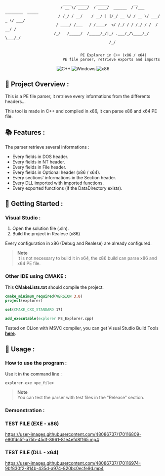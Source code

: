 ```
                          ____  ______   ______           __                    
                         / __ \/ ____/  / ____/  ______  / /___  ________  _____
                        / /_/ / __/    / __/ | |/_/ __ \/ / __ \/ ___/ _ \/ ___/
                       / ____/ /___   / /____>  </ /_/ / / /_/ / /  /  __/ /
                      /_/   /_____/  /_____/_/|_/ .___/_/\____/_/   \___/_/
                                               /_/                         
                                                                          
                                                                         
                                  PE Explorer in C++ (x86 / x64)
                          PE file parser, retrieve exports and imports
```
<p align="center">
    <img src="https://img.shields.io/badge/language-C%2B%2B-%23f34b7d.svg?style=for-the-badge&logo=appveyor" alt="C++">
    <img src="https://img.shields.io/badge/platform-Windows-0078d7.svg?style=for-the-badge&logo=appveyor" alt="Windows">
    <img src="https://img.shields.io/badge/arch-x86-red.svg?style=for-the-badge&logo=appveyor" alt="x86">
</p>

## 📖 Project Overview :

This is a PE file parser, it retrieve every informations from the differents headers...

This tool is made in C++ and compiled in x86, it can parse x86 and x64 PE file.

## :books: Features :

The parser retrieve several informations :

- Every fields in DOS header. 
- Every fields in NT header.
- Every fields in File header.
- Every fields in Optional header (x86 / x64).
- Every sections' informations in the Section header.
- Every DLL imported with imported functions.
- Every exported functions (if the DataDirectory exists).

## 🚀 Getting Started :

### Visual Studio :

1. Open the solution file (.sln).
2. Build the project in Realese (x86)

Every configuration in x86 (Debug and Realese) are already configured.

> **Note** <br>
> It is not necessary to build it in x64, the x86 build can parse x86 and x64 PE file.

### Other IDE using CMAKE :

This **CMakeLists.txt** should compile the project.

```cmake
cmake_minimum_required(VERSION 3.0)
project(explorer)

set(CMAKE_CXX_STANDARD 17)

add_executable(explorer PE_Explorer.cpp)
```

Tested on CLion with MSVC compiler, you can get Visual Studio Build Tools [**here**](https://visualstudio.microsoft.com/fr/downloads/?q=build+tools).

## :test_tube: Usage :
### How to use the program :

Use it in the command line :

```
explorer.exe <pe_file>
```
> **Note** <br>
> You can test the parser with test files in the "Release" section.

### Demonstration :

### TEST FILE (EXE - x86)

https://user-images.githubusercontent.com/48086737/170116809-e80fdc5f-a75b-45df-8961-81e4efd8f165.mp4

### TEST FILE (DLL - x64)

https://user-images.githubusercontent.com/48086737/170116974-9bf830f2-814b-435d-a974-820bc0ecfe9d.mp4
